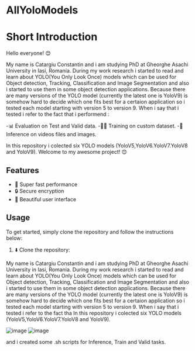 # AllYoloModels
# Short Introduction
Hello everyone! 😊

My name is Catargiu Constantin and i am studying PhD at Gheorghe Asachi University in Iasi, Romania. During my work research i started to read and learn about YOLO(You Only Look Once) models which can be used for Object detection, Tracking, Classification and Image Segmentation and also i started to use them in some object detection applications. Because there are many versions of the YOLO model (currently the latest one is YoloV9) is somehow hard to decide which one fits best for a certaion application so i tested each model starting with version 5 to version 9. When i say that i tested i refer to the fact that i performend :

  -📊 Evaluation on Test and Valid data.
  -🏋️‍♂️ Training on custom dataset.
  -🧠 Inference on videos files and images.
  
In this repository i colected six YOLO models (YoloV5,YoloV6.YoloV7.YoloV8 and YoloV9).
Welcome to my awesome project! 😊

## Features

- 🚀 Super fast performance
- 🔒 Secure encryption
- 🎨 Beautiful user interface

## Usage

To get started, simply clone the repository and follow the instructions below:

1. ⬇️ Clone the repository:

My name is Catargiu Constantin and i am studying PhD at Gheorghe Asachi University in Iasi, Romania. During my work research i started to read and learn about YOLO(You Only Look Once) models which can be used for Object detection, Tracking, Classification and Image Segmentation and also i started to use them in some object detection applications. Because there are many versions of the YOLO model (currently the latest one is YoloV9) is somehow hard to decide which one fits best for a certaion application so i tested each model starting with version 5 to version 9. When i say that i tested i refer to the fact tha
In this repository i colected six YOLO models (YoloV5,YoloV6.YoloV7.YoloV8 and YoloV9).

![image](https://github.com/CostiCatargiu/AllYoloModels/assets/70476115/76f8e45a-f182-48ff-860e-bf4094b66c2b) ![image](https://github.com/CostiCatargiu/AllYoloModels/assets/70476115/4aab8c84-1748-40bc-a399-fdecd570a6eb)





and i created some .sh scripts for Inference, Train and Valid tasks. 
